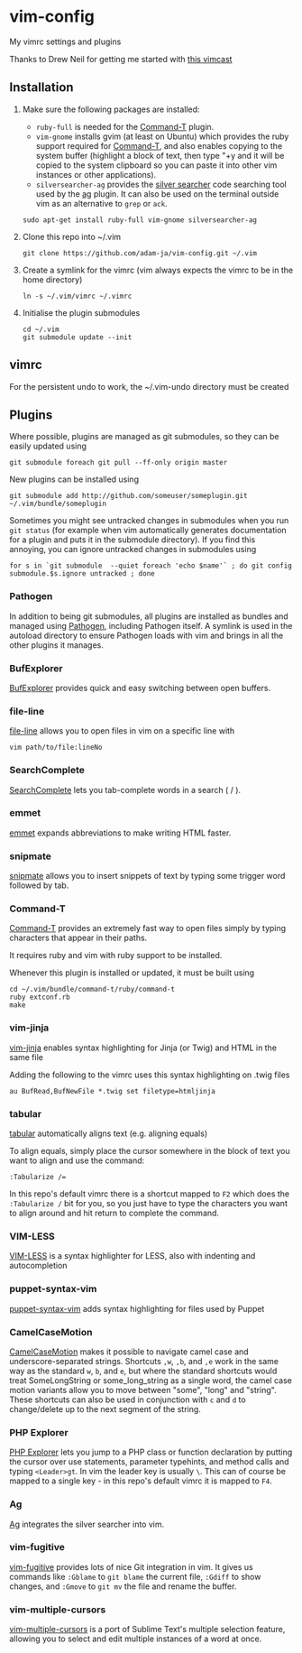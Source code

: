 # vim-config

My vimrc settings and plugins

Thanks to Drew Neil for getting me started with [this vimcast](http://vimcasts.org/episodes/synchronizing-plugins-with-git-submodules-and-pathogen/)

## Installation

1. Make sure the following packages are installed:
    - `ruby-full` is needed for the [Command-T](#command-t) plugin.
    - `vim-gnome` installs gvim (at least on Ubuntu) which provides the ruby support required for [Command-T](#command-t), and also enables copying to the system buffer (highlight a block of text, then type "+y and it will be copied to the system clipboard so you can paste it into other vim instances or other applications).
    - `silversearcher-ag` provides the [silver searcher](https://github.com/ggreer/the_silver_searcher) code searching tool used by the [ag](#ag) plugin. It can also be used on the terminal outside vim as an alternative to `grep` or `ack`.

    ```
    sudo apt-get install ruby-full vim-gnome silversearcher-ag
    ```

1. Clone this repo into ~/.vim

    ```
    git clone https://github.com/adam-ja/vim-config.git ~/.vim
    ```

1. Create a symlink for the vimrc (vim always expects the vimrc to be in the home directory)

    ```
    ln -s ~/.vim/vimrc ~/.vimrc
    ```

1. Initialise the plugin submodules

    ```
    cd ~/.vim
    git submodule update --init
    ```

## vimrc

For the persistent undo to work, the ~/.vim-undo directory must be created

## Plugins

Where possible, plugins are managed as git submodules, so they can be easily updated using
```
git submodule foreach git pull --ff-only origin master
```
New plugins can be installed using
```
git submodule add http://github.com/someuser/someplugin.git ~/.vim/bundle/someplugin
```
Sometimes you might see untracked changes in submodules when you run `git status` (for example when vim automatically generates documentation for a plugin and puts it in the submodule directory). If you find this annoying, you can ignore untracked changes in submodules using
```
for s in `git submodule  --quiet foreach 'echo $name'` ; do git config submodule.$s.ignore untracked ; done
```
### Pathogen

In addition to being git submodules, all plugins are installed as bundles and managed using [Pathogen](https://github.com/tpope/vim-pathogen), including Pathogen itself. A symlink is used in the autoload directory to ensure Pathogen loads with vim and brings in all the other plugins it manages.

### BufExplorer

[BufExplorer](https://github.com/vim-scripts/bufexplorer.zip) provides quick and easy switching between open buffers.

### file-line

[file-line](https://github.com/bogado/file-line) allows you to open files in vim on a specific line with
```
vim path/to/file:lineNo
```
### SearchComplete

[SearchComplete](https://github.com/vim-scripts/SearchComplete) lets you tab-complete words in a search ( / ).

### emmet

[emmet](https://github.com/mattn/emmet-vim) expands abbreviations to make writing HTML faster.

### snipmate

[snipmate](https://github.com/msanders/snipmate.vim) allows you to insert snippets of text by typing some trigger word followed by tab.

### Command-T

[Command-T](https://github.com/wincent/Command-T) provides an extremely fast way to open files simply by typing characters that appear in their paths.

It requires ruby and vim with ruby support to be installed.

Whenever this plugin is installed or updated, it must be built using
```
cd ~/.vim/bundle/command-t/ruby/command-t
ruby extconf.rb
make
```
### vim-jinja

[vim-jinja](https://github.com/mitsuhiko/vim-jinja) enables syntax highlighting for Jinja (or Twig) and HTML in the same file

Adding the following to the vimrc uses this syntax highlighting on .twig files
```
au BufRead,BufNewFile *.twig set filetype=htmljinja
```
### tabular

[tabular](https://github.com/godlygeek/tabular) automatically aligns text (e.g. aligning equals)

To align equals, simply place the cursor somewhere in the block of text you want to align and use the command:
```
:Tabularize /=
```
In this repo's default vimrc there is a shortcut mapped to `F2` which does the `:Tabularize /` bit for you, so you just have to type the characters you want to align around and hit return to complete the command.

### VIM-LESS

[VIM-LESS](https://github.com/groenewege/vim-less) is a syntax highlighter for LESS, also with indenting and autocompletion

### puppet-syntax-vim

[puppet-syntax-vim](https://github.com/puppetlabs/puppet-syntax-vim) adds syntax highlighting for files used by Puppet

### CamelCaseMotion

[CamelCaseMotion](https://github.com/bkad/CamelCaseMotion) makes it possible to navigate camel case and underscore-separated strings. Shortcuts `,w`, `,b`, and `,e` work in the same way as the standard `w`, `b`, and `e`, but where the standard shortcuts would treat SomeLongString or some_long_string as a single word, the camel case motion variants allow you to move between "some", "long" and "string". These shortcuts can also be used in conjunction with `c` and `d` to change/delete up to the next segment of the string.

### PHP Explorer

[PHP Explorer](https://github.com/PhilGrayson/php-explorer) lets you jump to a PHP class or function declaration by putting the cursor over use statements, parameter typehints, and method calls and typing `<Leader>gt`. In vim the leader key is usually `\`. This can of course be mapped to a single key - in this repo's default vimrc it is mapped to `F4`.

### Ag

[Ag](https://github.com/rking/ag.vim) integrates the silver searcher into vim.

### vim-fugitive

[vim-fugitive](https://github.com/tpope/vim-fugitive) provides lots of nice Git integration in vim. It gives us commands like `:Gblame` to `git blame` the current file, `:Gdiff` to show changes, and `:Gmove` to `git mv` the file and rename the buffer.

### vim-multiple-cursors

[vim-multiple-cursors](https://github.com/terryma/vim-multiple-cursors) is a port of Sublime Text's multiple selection feature, allowing you to select and edit multiple instances of a word at once.
